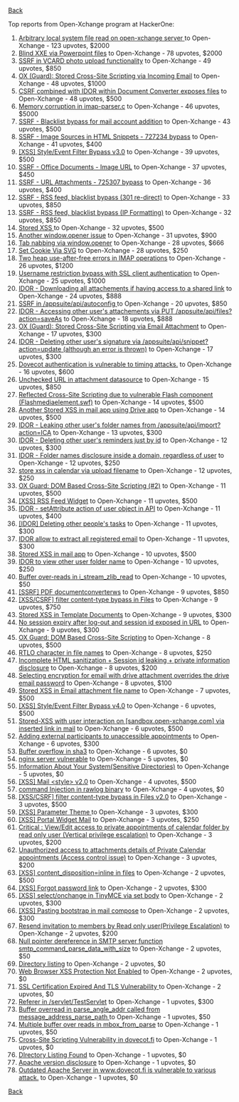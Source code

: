 [Back](../README.md)

Top reports from Open-Xchange program at HackerOne:

1. [Arbitrary local system file read on open-xchange server ](https://hackerone.com/reports/303744) to Open-Xchange - 123 upvotes, $2000
2. [Blind XXE via Powerpoint files](https://hackerone.com/reports/334488) to Open-Xchange - 78 upvotes, $2000
3. [SSRF in VCARD photo upload functionality](https://hackerone.com/reports/296045) to Open-Xchange - 49 upvotes, $850
4. [OX (Guard): Stored Cross-Site Scripting via Incoming Email](https://hackerone.com/reports/156258) to Open-Xchange - 48 upvotes, $1000
5. [CSRF combined with IDOR within Document Converter exposes files](https://hackerone.com/reports/398316) to Open-Xchange - 48 upvotes, $500
6. [Memory corruption in imap-parser.c](https://hackerone.com/reports/537550) to Open-Xchange - 46 upvotes, $5000
7. [SSRF - Blacklist bypass for mail account addition](https://hackerone.com/reports/303378) to Open-Xchange - 43 upvotes, $500
8. [SSRF - Image Sources in HTML Snippets - 727234 bypass](https://hackerone.com/reports/737163) to Open-Xchange - 41 upvotes, $400
9. [[XSS] Style/Event Filter Bypass v3.0](https://hackerone.com/reports/314204) to Open-Xchange - 39 upvotes, $500
10. [SSRF - Office Documents - Image URL](https://hackerone.com/reports/738015) to Open-Xchange - 37 upvotes, $450
11. [SSRF - URL Attachments - 725307 bypass](https://hackerone.com/reports/737161) to Open-Xchange - 36 upvotes, $400
12. [SSRF - RSS feed, blacklist bypass (301 re-direct)](https://hackerone.com/reports/299135) to Open-Xchange - 33 upvotes, $850
13. [SSRF - RSS feed, blacklist bypass (IP Formatting)](https://hackerone.com/reports/299130) to Open-Xchange - 32 upvotes, $850
14. [Stored XSS ](https://hackerone.com/reports/299806) to Open-Xchange - 32 upvotes, $500
15. [Another window.opener issue](https://hackerone.com/reports/537840) to Open-Xchange - 31 upvotes, $900
16. [Tab nabbing via window.opener](https://hackerone.com/reports/179568) to Open-Xchange - 28 upvotes, $666
17. [Set Cookie Via SVG](https://hackerone.com/reports/195045) to Open-Xchange - 28 upvotes, $250
18. [Two heap use-after-free errors in IMAP operations](https://hackerone.com/reports/546644) to Open-Xchange - 26 upvotes, $1200
19. [Username restriction bypass with SSL client authentication](https://hackerone.com/reports/480928) to Open-Xchange - 25 upvotes, $1000
20. [IDOR - Downloading all attachements if having access to a shared link](https://hackerone.com/reports/194790) to Open-Xchange - 24 upvotes, $888
21. [SSRF in /appsuite/api/autoconfig ](https://hackerone.com/reports/293847) to Open-Xchange - 20 upvotes, $850
22. [IDOR - Accessing other user's attachements via PUT /appsuite/api/files?action=saveAs](https://hackerone.com/reports/204984) to Open-Xchange - 18 upvotes, $888
23. [OX (Guard): Stored Cross-Site Scripting via Email Attachment](https://hackerone.com/reports/165275) to Open-Xchange - 17 upvotes, $300
24. [IDOR - Deleting other user's signature via /appsuite/api/snippet?action=update (although an error is thrown)](https://hackerone.com/reports/199321) to Open-Xchange - 17 upvotes, $300
25. [Dovecot authentication is vulnerable to timing attacks.](https://hackerone.com/reports/219607) to Open-Xchange - 16 upvotes, $600
26. [Unchecked URL in attachment datasource](https://hackerone.com/reports/725307) to Open-Xchange - 15 upvotes, $850
27. [Reflected Cross-Site Scripting due to vulnerable Flash component (Flashmediaelement.swf)](https://hackerone.com/reports/180253) to Open-Xchange - 14 upvotes, $500
28. [Another Stored XSS in mail app using Drive app](https://hackerone.com/reports/538632) to Open-Xchange - 14 upvotes, $500
29. [IDOR - Leaking other user's folder names from /appsuite/api/import?action=ICA](https://hackerone.com/reports/199281) to Open-Xchange - 13 upvotes, $300
30. [IDOR - Deleting other user's reminders just by id](https://hackerone.com/reports/198969) to Open-Xchange - 12 upvotes, $300
31. [IDOR - Folder names disclosure inside a domain, regardless of user](https://hackerone.com/reports/194574) to Open-Xchange - 12 upvotes, $250
32. [store xss in calendar via upload filename](https://hackerone.com/reports/385407) to Open-Xchange - 12 upvotes, $250
33. [OX Guard: DOM Based Cross-Site Scripting (#2)](https://hackerone.com/reports/164821) to Open-Xchange - 11 upvotes, $500
34. [[XSS] RSS Feed Widget](https://hackerone.com/reports/361938) to Open-Xchange - 11 upvotes, $500
35. [IDOR - setAttribute action of user object in API](https://hackerone.com/reports/285432) to Open-Xchange - 11 upvotes, $400
36. [[IDOR] Deleting other people's tasks](https://hackerone.com/reports/293845) to Open-Xchange - 11 upvotes, $300
37. [IDOR allow to extract all registered email](https://hackerone.com/reports/302485) to Open-Xchange - 11 upvotes, $300
38. [Stored XSS in mail app](https://hackerone.com/reports/538323) to Open-Xchange - 10 upvotes, $500
39. [IDOR to view other user folder name](https://hackerone.com/reports/333767) to Open-Xchange - 10 upvotes, $250
40. [Buffer over-reads in i_stream_zlib_read](https://hackerone.com/reports/832227) to Open-Xchange - 10 upvotes, $50
41. [[SSRF] PDF documentconverterws](https://hackerone.com/reports/361793) to Open-Xchange - 9 upvotes, $850
42. [[XSS/CSRF] filter content-type bypass in Files](https://hackerone.com/reports/304098) to Open-Xchange - 9 upvotes, $750
43. [Stored XSS in Template Documents](https://hackerone.com/reports/179559) to Open-Xchange - 9 upvotes, $300
44. [No session expiry after log-out and session id exposed in URL](https://hackerone.com/reports/434715) to Open-Xchange - 9 upvotes, $300
45. [OX Guard: DOM Based Cross-Site Scripting](https://hackerone.com/reports/158853) to Open-Xchange - 8 upvotes, $500
46. [RTLO character in file names](https://hackerone.com/reports/210354) to Open-Xchange - 8 upvotes, $250
47. [Incomplete HTML sanitization + Session id leaking + private information disclosure](https://hackerone.com/reports/200487) to Open-Xchange - 8 upvotes, $200
48. [Selecting encryption for email with drive attachment overrides the drive email password](https://hackerone.com/reports/180037) to Open-Xchange - 8 upvotes, $100
49. [Stored XSS in Email attachment file name](https://hackerone.com/reports/388506) to Open-Xchange - 7 upvotes, $500
50. [[XSS] Style/Event Filter Bypass v4.0](https://hackerone.com/reports/342610) to Open-Xchange - 6 upvotes, $500
51. [Stored-XSS with user interaction on [sandbox.open-xchange.com] via inserted link in mail](https://hackerone.com/reports/325510) to Open-Xchange - 6 upvotes, $500
52. [Adding external participants to unaccessible appointments](https://hackerone.com/reports/294232) to Open-Xchange - 6 upvotes, $300
53. [Buffer overflow in sha3](https://hackerone.com/reports/356763) to Open-Xchange - 6 upvotes, $0
54. [nginx server vulnerable](https://hackerone.com/reports/137230) to Open-Xchange - 5 upvotes, $0
55. [Information About Your System(Sensitive Directories)](https://hackerone.com/reports/200572) to Open-Xchange - 5 upvotes, $0
56. [[XSS] Mail \<style\> v2.0](https://hackerone.com/reports/299466) to Open-Xchange - 4 upvotes, $500
57. [command Injection in rawlog binary](https://hackerone.com/reports/356775) to Open-Xchange - 4 upvotes, $0
58. [[XSS/CSRF] filter content-type bypass in Files v2.0](https://hackerone.com/reports/321980) to Open-Xchange - 3 upvotes, $500
59. [[XSS] Parameter Theme ](https://hackerone.com/reports/340926) to Open-Xchange - 3 upvotes, $300
60. [[XSS] Portal Widget Mail](https://hackerone.com/reports/295540) to Open-Xchange - 3 upvotes, $250
61. [Critical : View/Edit access to private appointments of calendar folder by read only user (Vertical privilege escalation)](https://hackerone.com/reports/220874) to Open-Xchange - 3 upvotes, $200
62. [Unauthorized access to attachments details of Private Calendar appointments  (Access control issue)](https://hackerone.com/reports/220864) to Open-Xchange - 3 upvotes, $200
63. [[XSS] content_disposition=inline in files](https://hackerone.com/reports/356586) to Open-Xchange - 2 upvotes, $500
64. [[XSS] Forgot password link](https://hackerone.com/reports/337488) to Open-Xchange - 2 upvotes, $300
65. [[XSS] select/onchange in TinyMCE via set body](https://hackerone.com/reports/335607) to Open-Xchange - 2 upvotes, $300
66. [[XSS] Pasting bootstrap in mail compose](https://hackerone.com/reports/331975) to Open-Xchange - 2 upvotes, $300
67. [Resend invitation to members by Read only user(Privilege Escalation)](https://hackerone.com/reports/219192) to Open-Xchange - 2 upvotes, $200
68. [ Null pointer dereference in SMTP server function smtp_command_parse_data_with_size](https://hackerone.com/reports/831290) to Open-Xchange - 2 upvotes, $50
69. [Directory listing](https://hackerone.com/reports/193753) to Open-Xchange - 2 upvotes, $0
70. [Web Browser XSS Protection Not Enabled](https://hackerone.com/reports/187225) to Open-Xchange - 2 upvotes, $0
71. [SSL Certification Expired And TLS Vulnerability ](https://hackerone.com/reports/207404) to Open-Xchange - 2 upvotes, $0
72. [Referer in /servlet/TestServlet](https://hackerone.com/reports/342976) to Open-Xchange - 1 upvotes, $300
73. [Buffer overread in parse_angle_addr called from message_address_parse_path ](https://hackerone.com/reports/836045) to Open-Xchange - 1 upvotes, $50
74. [Multiple buffer over reads in mbox_from_parse](https://hackerone.com/reports/836036) to Open-Xchange - 1 upvotes, $50
75. [Cross-Site Scripting Vulnerability in dovecot.fi](https://hackerone.com/reports/135316) to Open-Xchange - 1 upvotes, $0
76. [DIrectory Listing Found](https://hackerone.com/reports/138558) to Open-Xchange - 1 upvotes, $0
77. [Apache version disclosure](https://hackerone.com/reports/139547) to Open-Xchange - 1 upvotes, $0
78. [Outdated Apache Server in www.dovecot.fi is vulnerable to various attack.](https://hackerone.com/reports/139591) to Open-Xchange - 1 upvotes, $0


[Back](../README.md)